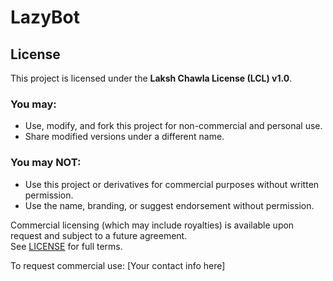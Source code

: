 # LazyBot

## License

This project is licensed under the **Laksh Chawla License (LCL) v1.0**.

### You may:
- Use, modify, and fork this project for non-commercial and personal use.
- Share modified versions under a different name.

### You may NOT:
- Use this project or derivatives for commercial purposes without written permission.
- Use the name, branding, or suggest endorsement without permission.

Commercial licensing (which may include royalties) is available upon request and subject to a future agreement.  
See [LICENSE](./LICENSE) for full terms.

To request commercial use: [Your contact info here]

